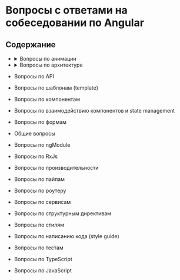 # Вопросы с ответами на собеседовании по Angular

## Содержание

- <details>
  	<summary>Вопросы по анимации</summary>
  	1. <a href="animations/animations.md#transition">Как определяется переход между двумя состояниями в Angular?</a> <br/>
  	2. <a href="animations/animations.md#wildcard">Что такое состояние wildcard?</a> <br/>
  	3. <a href="animations/animations.md#trigger">Что такое триггер анимации?</a>
  </details>
- <details>
  	<summary>Вопросы по архитектуре</summary>
  	1. <a href="architecture/architecture.md#ngrx-store">Приведите хороший пример когда нужно использовать ngrx/store?</a> <br/>
  	2. <a href="architecture/architecture.md#ngrx-entity">Приведите хороший пример когда нужно использовать ngrx/entity?</a> <br/>
  	3. <a href="architecture/architecture.md#race-condition">Can you talk about a bug related to a race condition, how to solve it and how to test it?</a> <br/>
  	4. <a href="architecture/architecture.md#smart-dumb">What is the difference between a smart/container component and dumb/presentational component? What is a good use case example? What are the advantages?</a>
  </details>

- Вопросы по API
- Вопросы по шаблонам (template)
- Вопросы по компонентам
- Вопросы по взаимодействию компонентов и state management
- Вопросы по формам
- Общие вопросы
- Вопросы по ngModule
- Вопросы по RxJs
- Вопросы по производительности
- Вопросы по пайпам
- Вопросы по роутеру
- Вопросы по сервисам
- Вопросы по структурным директивам
- Вопросы по стилям
- Вопросы по написанию кода (style guide)
- Вопросы по тестам
- Вопросы по TypeScript
- Вопросы по JavaScript
